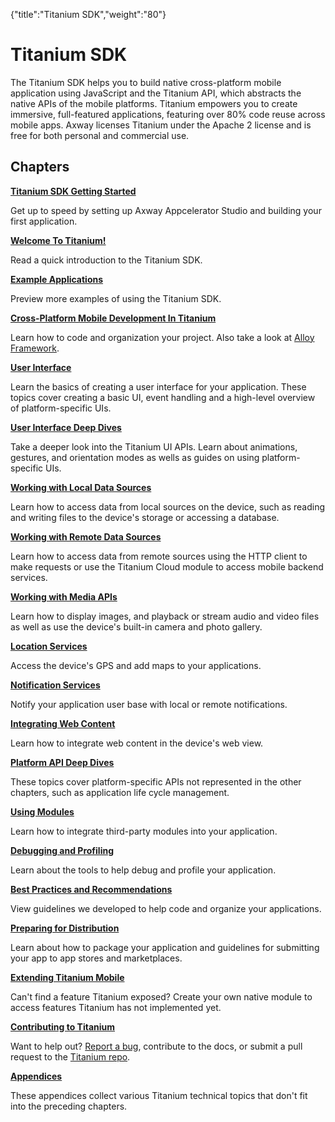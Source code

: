 {"title":"Titanium SDK","weight":"80"} 

# Titanium SDK

The Titanium SDK helps you to build native cross-platform mobile application using JavaScript and the Titanium API, which abstracts the native APIs of the mobile platforms. Titanium empowers you to create immersive, full-featured applications, featuring over 80% code reuse across mobile apps. Axway licenses Titanium under the Apache 2 license and is free for both personal and commercial use.

## Chapters

**[Titanium SDK Getting Started](/docs/appc/Titanium_SDK/Titanium_SDK_Getting_Started/)**

Get up to speed by setting up Axway Appcelerator Studio and building your first application.

**[Welcome To Titanium!](/docs/appc/Titanium_SDK/Titanium_SDK_Guide/Welcome_To_Titanium!/)**

Read a quick introduction to the Titanium SDK.

**[Example Applications](/docs/appc/Titanium_SDK/Titanium_SDK_Guide/Example_Applications/)**

Preview more examples of using the Titanium SDK.

**[Cross-Platform Mobile Development In Titanium](/docs/appc/Titanium_SDK/Titanium_SDK_How-tos/Cross-Platform_Mobile_Development_In_Titanium/)**

Learn how to code and organization your project. Also take a look at [Alloy Framework](/docs/appc/Alloy_Framework/).

**[User Interface](/docs/appc/Alloy_Framework/Alloy_Guide/Alloy_Test_Apps/User_Interface/)**

Learn the basics of creating a user interface for your application. These topics cover creating a basic UI, event handling and a high-level overview of platform-specific UIs.

**[User Interface Deep Dives](/docs/appc/Titanium_SDK/Titanium_SDK_How-tos/User_Interface_Deep_Dives/)**

Take a deeper look into the Titanium UI APIs. Learn about animations, gestures, and orientation modes as wells as guides on using platform-specific UIs.

**[Working with Local Data Sources](/docs/appc/Titanium_SDK/Titanium_SDK_How-tos/Working_with_Local_Data_Sources/)**

Learn how to access data from local sources on the device, such as reading and writing files to the device's storage or accessing a database.

**[Working with Remote Data Sources](/docs/appc/Titanium_SDK/Titanium_SDK_How-tos/Working_with_Remote_Data_Sources/)**

Learn how to access data from remote sources using the HTTP client to make requests or use the Titanium Cloud module to access mobile backend services.

**[Working with Media APIs](/docs/appc/Titanium_SDK/Titanium_SDK_How-tos/Working_with_Media_APIs/)**

Learn how to display images, and playback or stream audio and video files as well as use the device's built-in camera and photo gallery.

**[Location Services](/docs/appc/Titanium_SDK/Titanium_SDK_How-tos/Location_Services/)**

Access the device's GPS and add maps to your applications.  
  
  
**[Notification Services](/docs/appc/Titanium_SDK/Titanium_SDK_How-tos/Notification_Services/)**

Notify your application user base with local or remote notifications.

**[Integrating Web Content](/docs/appc/Titanium_SDK/Titanium_SDK_How-tos/Integrating_Web_Content/)**

Learn how to integrate web content in the device's web view.

**[Platform API Deep Dives](/docs/appc/Titanium_SDK/Titanium_SDK_How-tos/Platform_API_Deep_Dives/)**

These topics cover platform-specific APIs not represented in the other chapters, such as application life cycle management.

**[Using Modules](/docs/appc/Titanium_SDK/Titanium_SDK_How-tos/Using_Modules/)**

Learn how to integrate third-party modules into your application.

**[Debugging and Profiling](/docs/appc/Titanium_SDK/Titanium_SDK_How-tos/Debugging_and_Profiling/)**

Learn about the tools to help debug and profile your application.

**[Best Practices and Recommendations](/docs/appc/Titanium_SDK/Titanium_SDK_Guide/Best_Practices_and_Recommendations/)**

View guidelines we developed to help code and organize your applications.

**[Preparing for Distribution](/docs/appc/Titanium_SDK/Titanium_SDK_Guide/Preparing_for_Distribution/)**

Learn about how to package your application and guidelines for submitting your app to app stores and marketplaces.

**[Extending Titanium Mobile](/docs/appc/Titanium_SDK/Titanium_SDK_How-tos/Extending_Titanium_Mobile/)**

Can't find a feature Titanium exposed? Create your own native module to access features Titanium has not implemented yet.

**[Contributing to Titanium](/docs/appc/Titanium_SDK/Titanium_SDK_Guide/Contributing_to_Titanium/)**

Want to help out? [Report a bug](https://jira.appcelerator.org/), contribute to the docs, or submit a pull request to the [Titanium repo](https://github.com/appcelerator/titanium_mobile).

**[Appendices](/docs/appc/Titanium_SDK/Titanium_SDK_Guide/Appendices/)**

These appendices collect various Titanium technical topics that don't fit into the preceding chapters.
